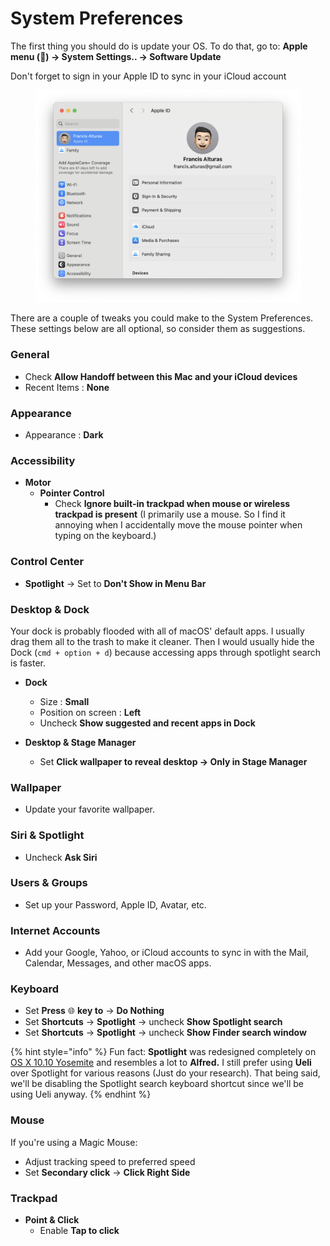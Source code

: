 # System Preferences

The first thing you should do is update your OS. To do that, go to: **Apple menu () -> System Settings.. -> Software Update**

Don't forget to sign in your Apple ID to sync in your iCloud account

<figure><img src="../../.gitbook/assets/image (33).png" alt=""><figcaption></figcaption></figure>

There are a couple of tweaks you could make to the System Preferences. These settings below are all optional, so consider them as suggestions.

### General

* Check **Allow Handoff between this Mac and your iCloud devices**
* Recent Items : **None**

### Appearance

* Appearance : **Dark**

### Accessibility

* **Motor**
  * **Pointer Control**
    * Check **Ignore built-in trackpad when mouse or wireless trackpad is present** (I primarily use a mouse. So I find it annoying when I accidentally move the mouse pointer when typing on the keyboard.)

### Control Center

* **Spotlight** -> Set to **Don't Show in Menu Bar**

### Desktop & Dock

Your dock is probably flooded with all of macOS' default apps. I usually drag them all to the trash to make it cleaner. Then I would usually hide the Dock (`cmd + option + d`) because accessing apps through spotlight search is faster.&#x20;

*   **Dock**

    * Size : **Small**
    * Position on screen : **Left**
    * Uncheck **Show suggested and recent apps in Dock**


* **Desktop & Stage Manager**
  * Set **Click wallpaper to reveal desktop -> Only in Stage Manager**

### Wallpaper

* Update your favorite wallpaper.

### Siri & Spotlight

* Uncheck **Ask Siri**

### Users & Groups

* Set up your Password, Apple ID, Avatar, etc.

### Internet Accounts

* Add your Google, Yahoo, or iCloud accounts to sync in with the Mail, Calendar, Messages, and other macOS apps.

### Keyboard

* Set  **Press** 🌐︎ **key  to** -> **Do Nothing**
* Set **Shortcuts** -> **Spotlight** -> uncheck **Show Spotlight search**&#x20;
* Set **Shortcuts** -> **Spotlight** -> uncheck **Show Finder search window**

{% hint style="info" %}
Fun fact: **Spotlight** was redesigned completely on [OS X 10.10 Yosemite](https://en.wikipedia.org/wiki/OS\_X\_Yosemite) and resembles a lot to **Alfred.** I still prefer using **Ueli** over Spotlight for various reasons (Just do your research). That being said, we'll be disabling the Spotlight search keyboard shortcut since we'll be using Ueli anyway.
{% endhint %}

### Mouse

If you're using a Magic Mouse:

* Adjust tracking speed to preferred speed
* Set **Secondary click** -> **Click Right Side**

### Trackpad

* **Point & Click**
  * Enable **Tap to click**

###
